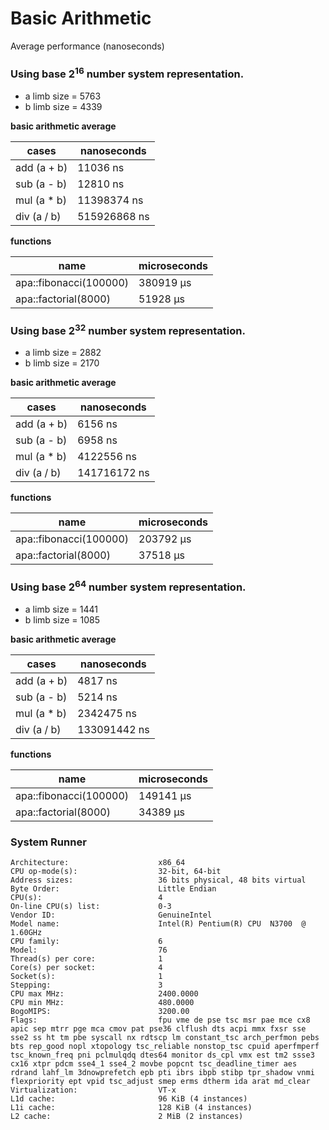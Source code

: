# Basic Arithmetic

Average performance (nanoseconds)

### Using base 2<sup>16</sup> number system representation.

- a limb size = 5763
- b limb size = 4339

**basic arithmetic average**

| cases | nanoseconds |
| ----- | ----------- |
| add (a + b) | 11036 ns |
| sub (a - b) | 12810 ns |
| mul (a * b) | 11398374 ns |
| div (a / b) | 515926868 ns |

**functions**

| name | microseconds |
| ---- | ------------ |
| apa::fibonacci(100000) | 380919 μs |
| apa::factorial(8000) | 51928 μs |

### Using base 2<sup>32</sup> number system representation.

- a limb size = 2882
- b limb size = 2170

**basic arithmetic average**

| cases | nanoseconds |
| ----- | ----------- |
| add (a + b) | 6156 ns |
| sub (a - b) | 6958 ns |
| mul (a * b) | 4122556 ns |
| div (a / b) | 141716172 ns |

**functions**

| name | microseconds |
| ---- | ------------ |
| apa::fibonacci(100000) | 203792 μs |
| apa::factorial(8000) | 37518 μs |

### Using base 2<sup>64</sup> number system representation.

- a limb size = 1441
- b limb size = 1085

**basic arithmetic average**

| cases | nanoseconds |
| ----- | ----------- |
| add (a + b) | 4817 ns |
| sub (a - b) | 5214 ns |
| mul (a * b) | 2342475 ns |
| div (a / b) | 133091442 ns |

**functions**

| name | microseconds |
| ---- | ------------ |
| apa::fibonacci(100000) | 149141 μs |
| apa::factorial(8000) | 34389 μs |


### System Runner

```
Architecture:                    x86_64
CPU op-mode(s):                  32-bit, 64-bit
Address sizes:                   36 bits physical, 48 bits virtual
Byte Order:                      Little Endian
CPU(s):                          4
On-line CPU(s) list:             0-3
Vendor ID:                       GenuineIntel
Model name:                      Intel(R) Pentium(R) CPU  N3700  @ 1.60GHz
CPU family:                      6
Model:                           76
Thread(s) per core:              1
Core(s) per socket:              4
Socket(s):                       1
Stepping:                        3
CPU max MHz:                     2400.0000
CPU min MHz:                     480.0000
BogoMIPS:                        3200.00
Flags:                           fpu vme de pse tsc msr pae mce cx8 apic sep mtrr pge mca cmov pat pse36 clflush dts acpi mmx fxsr sse sse2 ss ht tm pbe syscall nx rdtscp lm constant_tsc arch_perfmon pebs bts rep_good nopl xtopology tsc_reliable nonstop_tsc cpuid aperfmperf tsc_known_freq pni pclmulqdq dtes64 monitor ds_cpl vmx est tm2 ssse3 cx16 xtpr pdcm sse4_1 sse4_2 movbe popcnt tsc_deadline_timer aes rdrand lahf_lm 3dnowprefetch epb pti ibrs ibpb stibp tpr_shadow vnmi flexpriority ept vpid tsc_adjust smep erms dtherm ida arat md_clear
Virtualization:                  VT-x
L1d cache:                       96 KiB (4 instances)
L1i cache:                       128 KiB (4 instances)
L2 cache:                        2 MiB (2 instances)
```
